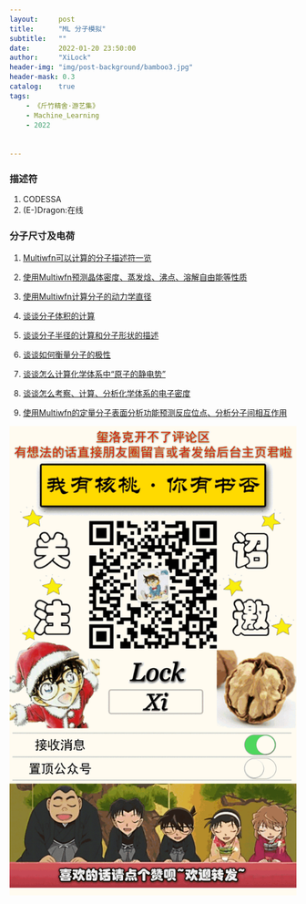```yaml
---
layout:     post
title:      "ML 分子模拟"
subtitle:   ""
date:       2022-01-20 23:50:00
author:     "XiLock"
header-img: "img/post-background/bamboo3.jpg"
header-mask: 0.3
catalog:    true
tags:
    - 《斤竹精舍·游艺集》
    - Machine_Learning
    - 2022


---
```


### 描述符
1. CODESSA
1. (E-)Dragon:在线

### 分子尺寸及电荷
1. [Multiwfn可以计算的分子描述符一览](http://sobereva.com/601)
1. [使用Multiwfn预测晶体密度、蒸发焓、沸点、溶解自由能等性质](http://sobereva.com/337)

1. [使用Multiwfn计算分子的动力学直径](http://sobereva.com/503)
1. [谈谈分子体积的计算](http://sobereva.com/102)
1. [谈谈分子半径的计算和分子形状的描述](http://sobereva.com/190)


1. [谈谈如何衡量分子的极性](http://sobereva.com/518)
1. [谈谈怎么计算化学体系中“原子的静电势”](http://sobereva.com/641)
1. [谈谈怎么考察、计算、分析化学体系的电子密度](http://sobereva.com/715)
1. [使用Multiwfn的定量分子表面分析功能预测反应位点、分析分子间相互作用](http://sobereva.com/159)

![](/img/wc-tail.GIF)
